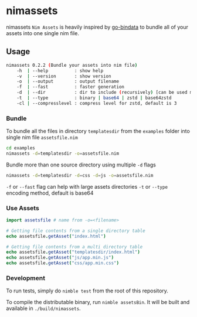 # nimassets

nimassets `Nim Assets` is heavily inspired by [go-bindata](https://github.com/jteeuwen/go-bindata) to bundle all of your assets into one single nim file.

## Usage
```bash
nimassets 0.2.2 (Bundle your assets into nim file)
    -h  | --help          : show help
    -v  | --version       : show version
    -o  | --output        : output filename
    -f  | --fast          : faster generation
    -d  | --dir           : dir to include (recursively) [can be used multiple times -d=DIR1 -d=DIR2 ...]
    -t  | --type          : binary | base64 | zstd | base64zstd
    -cl | --compresslevel : compress level for zstd, default is 3
```

### Bundle

To bundle all the files in directory `templatesdir` from the `examples` folder into single nim file `assetsfile.nim`
```bash
cd examples
nimassets -d=templatesdir -o=assetsfile.nim
```

Bundle more than one source directory using multiple `-d` flags
```bash
nimassets -d=templatesdir -d=css -d=js -o=assetsfile.nim
```

`-f` or `--fast` flag can help with large assets directories
`-t` or `--type` encoding method, default is base64


### Use Assets
```nim
import assetsfile # name from -o=<filename>

# Getting file contents from a single directory table
echo assetsfile.getAsset("index.html")

# Getting file contents from a multi directory table
echo assetsfile.getAsset("templatesdir/index.html")
echo assetsfile.getAsset("js/app.min.js")
echo assetsfile.getAsset("css/app.min.css")
```

### Development
To run tests, simply do `nimble test` from the root of this repository.

To compile the distributable binary, run `nimble assetsBin`. It will be built and available in `./build/nimassets`.